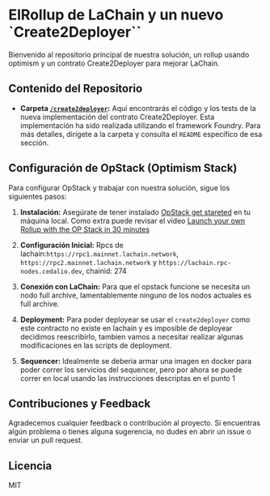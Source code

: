 
# ElRollup de LaChain y un nuevo `Create2Deployer``

Bienvenido al repositorio principal de nuestra solución, un rollup usando optimism y un contrato Create2Deployer para mejorar LaChain.


## Contenido del Repositorio

- **Carpeta [`/create2deployer`](./create2deployer/):** Aquí encontrarás el código y los tests de la nueva implementación del contrato Create2Deployer. Esta implementación ha sido realizada utilizando el framework Foundry. Para más detalles, dirígete a la carpeta y consulta el `README` específico de esa sección.

## Configuración de OpStack (Optimism Stack)

Para configurar OpStack y trabajar con nuestra solución, sigue los siguientes pasos:

1. **Instalación:** Asegúrate de tener instalado [OpStack get stareted](https://stack.optimism.io/docs/build/getting-started/) en tu máquina local. Como extra puede revisar el video [Launch your own Rollup with the OP Stack in 30 minutes](https://www.youtube.com/watch?v=PcgAKoUKRv4)

2. **Configuración Inicial:** Rpcs de lachain:`https://rpc1.mainnet.lachain.network`, `https://rpc2.mainnet.lachain.network` y `https://lachain.rpc-nodes.cedalio.dev`,  chainid: 274


3. **Conexión con LaChain:** Para que el opstack funcione se necesita un nodo full archive, lamentablemente ninguno de los nodos actuales es full archive.

4. **Deployment:** Para poder deployear se usar el `create2deployer` como este contracto no existe en lachain y es imposible de deployear decidimos reescribirlo, tambien vamos a necesitar realizar algunas modificaciones en las scripts de deployment.

5. **Sequencer:** Idealmente se deberia armar una imagen en docker para poder correr los servicios del sequencer, pero por ahora se puede correr en local usando las instrucciones descriptas en el punto 1

## Contribuciones y Feedback

Agradecemos cualquier feedback o contribución al proyecto. Si encuentras algún problema o tienes alguna sugerencia, no dudes en abrir un issue o enviar un pull request.

## Licencia

MIT